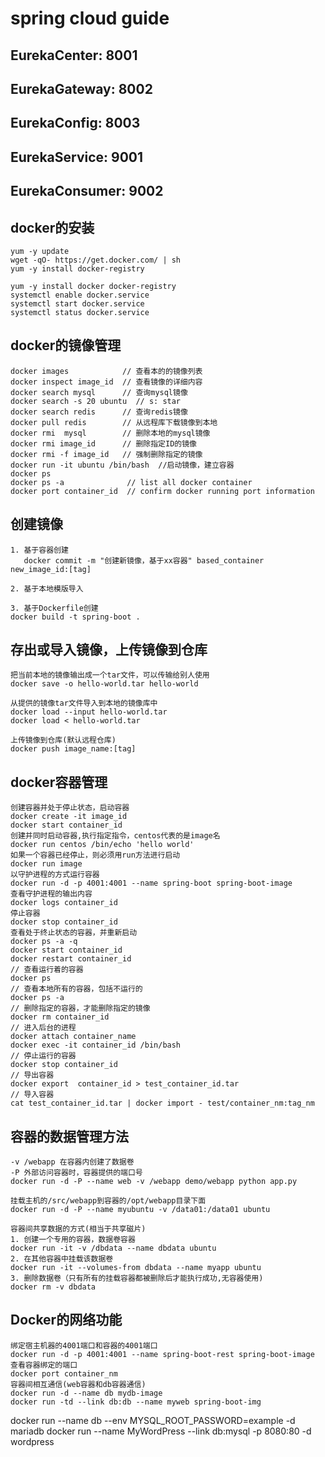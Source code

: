 # spring cloud guide

## EurekaCenter: 8001
## EurekaGateway: 8002
## EurekaConfig: 8003
## EurekaService: 9001
## EurekaConsumer: 9002


## docker的安装
````
yum -y update
wget -qO- https://get.docker.com/ | sh
yum -y install docker-registry
````

````
yum -y install docker docker-registry
systemctl enable docker.service
systemctl start docker.service
systemctl status docker.service
````

## docker的镜像管理
````
docker images            // 查看本的的镜像列表
docker inspect image_id  // 查看镜像的详细内容
docker search mysql      // 查询mysql镜像
docker search -s 20 ubuntu  // s: star
docker search redis      // 查询redis镜像
docker pull redis        // 从远程库下载镜像到本地
docker rmi  mysql        // 删除本地的mysql镜像
docker rmi image_id      // 删除指定ID的镜像
docker rmi -f image_id   // 强制删除指定的镜像
docker run -it ubuntu /bin/bash  //启动镜像，建立容器
docker ps 
docker ps -a              // list all docker container
docker port container_id  // confirm docker running port information
````
## 创建镜像
````
1. 基于容器创建
   docker commit -m "创建新镜像，基于xx容器" based_container new_image_id:[tag]
   
2. 基于本地模版导入
   
3. 基于Dockerfile创建
docker build -t spring-boot .
````

## 存出或导入镜像，上传镜像到仓库
````
把当前本地的镜像输出成一个tar文件，可以传输给别人使用
docker save -o hello-world.tar hello-world

从提供的镜像tar文件导入到本地的镜像库中
docker load --input hello-world.tar
docker load < hello-world.tar

上传镜像到仓库(默认远程仓库)
docker push image_name:[tag]
````

## docker容器管理
````
创建容器并处于停止状态，启动容器
docker create -it image_id
docker start container_id
创建并同时启动容器,执行指定指令，centos代表的是image名
docker run centos /bin/echo 'hello world'
如果一个容器已经停止，则必须用run方法进行启动
docker run image
以守护进程的方式运行容器
docker run -d -p 4001:4001 --name spring-boot spring-boot-image
查看守护进程的输出内容
docker logs container_id
停止容器
docker stop container_id
查看处于终止状态的容器，并重新启动
docker ps -a -q
docker start container_id
docker restart container_id
// 查看运行着的容器
docker ps   
// 查看本地所有的容器，包括不运行的 
docker ps -a
// 删除指定的容器，才能删除指定的镜像
docker rm container_id
// 进入后台的进程
docker attach container_name
docker exec -it container_id /bin/bash
// 停止运行的容器
docker stop container_id
// 导出容器
docker export  container_id > test_container_id.tar
// 导入容器
cat test_container_id.tar | docker import - test/container_nm:tag_nm
````

## 容器的数据管理方法
````
-v /webapp 在容器内创建了数据卷
-P 外部访问容器时，容器提供的端口号
docker run -d -P --name web -v /webapp demo/webapp python app.py

挂载主机的/src/webapp到容器的/opt/webapp目录下面
docker run -d -P --name myubuntu -v /data01:/data01 ubuntu

容器间共享数据的方式(相当于共享磁片)
1. 创建一个专用的容器，数据卷容器
docker run -it -v /dbdata --name dbdata ubuntu
2. 在其他容器中挂载该数据卷
docker run -it --volumes-from dbdata --name myapp ubuntu
3. 删除数据卷（只有所有的挂载容器都被删除后才能执行成功,无容器使用)
docker rm -v dbdata
````

## Docker的网络功能
````
绑定宿主机器的4001端口和容器的4001端口
docker run -d -p 4001:4001 --name spring-boot-rest spring-boot-image
查看容器绑定的端口
docker port container_nm
容器间相互通信(web容器和db容器通信)
docker run -d --name db mydb-image
docker run -td --link db:db --name myweb spring-boot-img 
````


docker run --name db --env MYSQL_ROOT_PASSWORD=example -d mariadb
docker run --name MyWordPress --link db:mysql -p 8080:80 -d wordpress

 
